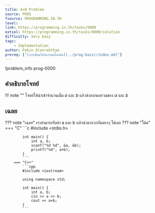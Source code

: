 ```yaml
---
title: A+B Problem
source: PROG
fsource: PROGRAMMING.IN.TH
level:
link: https://programming.in.th/tasks/0000
extsol: https://programming.in.th/tasks/0000/solution
difficulty: Very Easy
tags: 
    - Implementation
author: Pakin Olanraktham
prereq: ["[การเขียนโปรแกรมเบื้องต้น](../prog-basic/index.md)"]
---
```


!problem_info prog-0000

## คำอธิบายโจทย์

!!! note ""
    โจทย์ให้นำเข้าจำนวนเต็ม $a$ และ $b$ แล้วส่งออกผลรวมของ $a$ และ $b$

## เฉลย

??? note "เฉลย"
    เราสามารถรับค่า a และ b แล้วนำมาบวกกันตรงๆ ได้เลย
    ??? note "โค้ด"
        === "C"
            ```c
            #include <stdio.h>

            int main() {
                int a, b;
                scanf("%d %d", &a, &b);
                printf("%d", a+b);
            }
            ```
        === "C++"
            ```cpp
            #include <iostream>

            using namespace std;

            int main() {
                int a, b;
                cin >> a >> b;
                cout << a+b;
            }
            ```
